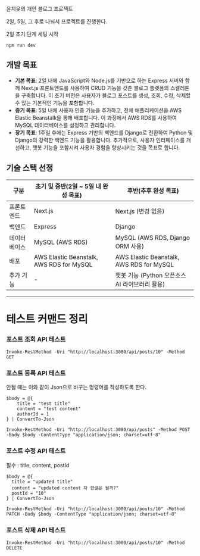 윤지읒의 개인 블로그 프로젝트

2일, 5일, 그 후로 나눠서 프로젝트를 진행한다.

2일 초기 단계 세팅 시작

```
npm run dev
```

## 개발 목표

- **기본 목표**:
  2일 내에 JavaScript와 Node.js를 기반으로 하는 Express 서버와 함께 Next.js 프론트엔드를 사용하여 CRUD 기능을 갖춘 블로그 플랫폼의 스켈레톤을 구축합니다.
  이 초기 버전은 사용자가 블로그 포스트를 생성, 조회, 수정, 삭제할 수 있는 기본적인 기능을 포함합니다.
- **중기 목표**:
  5일 내에 사용자 인증 기능을 추가하고, 전체 애플리케이션을 AWS Elastic Beanstalk을 통해 배포합니다. 이 과정에서 AWS RDS를 사용하여 MySQL 데이터베이스를 설정하고 관리합니다.
- **장기 목표**:
  1주일 후에는 Express 기반의 백엔드를 Django로 전환하여 Python 및 Django의 강력한 백엔드 기능을 활용합니다.
  추가적으로, 사용자 인터페이스를 개선하고, 챗봇 기능을 포함시켜 사용자 경험을 향상시키는 것을 목표로 합니다.

## 기술 스택 선정

| 구분         | 초기 및 중반(2일 ~ 5일 내 완성 목표)     | 후반(추후 완성 목표)                           |
| ------------ | ---------------------------------------- | ---------------------------------------------- |
| 프론트엔드   | Next.js                                  | Next.js (변경 없음)                            |
| 백엔드       | Express                                  | Django                                         |
| 데이터베이스 | MySQL (AWS RDS)                          | MySQL (AWS RDS, Django ORM 사용)               |
| 배포         | AWS Elastic Beanstalk, AWS RDS for MySQL | AWS Elastic Beanstalk, AWS RDS for MySQL       |
| 추가 기능    | -                                        | 챗봇 기능 (Python 오픈소스 AI 라이브러리 활용) |

---

# 테스트 커맨드 정리

### 포스트 조회 API 테스트

```
Invoke-RestMethod -Uri "http://localhost:3000/api/posts/10" -Method GET
```

### 포스트 등록 API 테스트

안될 때는 이와 같이 Json으로 바꾸는 명령어를 작성하도록 한다.

```
$body = @{
    title = "test title"
    content = "test content"
    authorId = 1
} | ConvertTo-Json

Invoke-RestMethod -Uri "http://localhost:3000/api/posts" -Method POST -Body $body -ContentType "application/json; charset=utf-8"
```

### 포스트 수정 API 테스트

필수 : title, content, postId

```
$body = @{
  title = "updated title"
  content = "updated content 자 한글은 될까?"
  postId = "10"
} | ConvertTo-Json

Invoke-RestMethod -Uri "http://localhost:3000/api/posts/10" -Method PATCH -Body $body -ContentType "application/json; charset=utf-8"

```

### 포스트 삭제 API 테스트

```
Invoke-RestMethod -Uri "http://localhost:3000/api/posts/10" -Method DELETE
```
